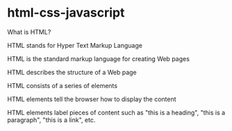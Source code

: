 # html-css-javascript

What is HTML?


HTML stands for Hyper Text Markup Language

HTML is the standard markup language for creating Web pages

HTML describes the structure of a Web page

HTML consists of a series of elements

HTML elements tell the browser how to display the content

HTML elements label pieces of content such as "this is a heading", "this is a paragraph", "this is a link", etc.




